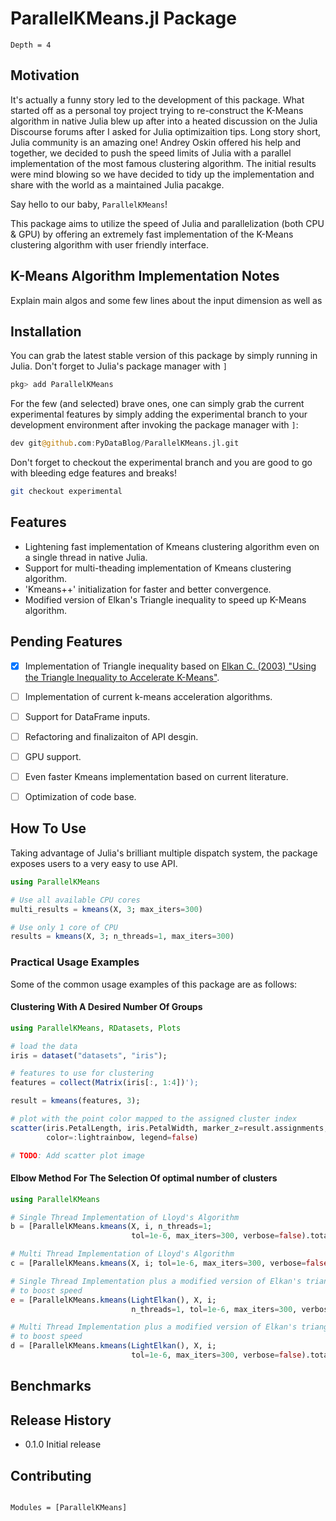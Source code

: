 # ParallelKMeans.jl Package

```@contents
Depth = 4
```

## Motivation
It's actually a funny story led to the development of this package.
What started off as a personal toy project trying to re-construct the K-Means algorithm in  native Julia blew up after into a heated discussion on the Julia Discourse forums after I asked for Julia optimizaition tips. Long story short, Julia community is an amazing one! Andrey Oskin offered his help and together, we decided to push the speed limits of Julia with a parallel implementation of the most famous clustering algorithm. The initial results were mind blowing so we have decided to tidy up the implementation and share with the world as a maintained Julia pacakge. 

Say hello to our baby, `ParallelKMeans`!

This package aims to utilize the speed of Julia and parallelization (both CPU & GPU) by offering an extremely fast implementation of the K-Means clustering algorithm with user friendly interface.


## K-Means Algorithm Implementation Notes
Explain main algos and some few lines about the input dimension as well as 

## Installation
You can grab the latest stable version of this package by simply running in Julia.
Don't forget to Julia's package manager with `]`

```julia
pkg> add ParallelKMeans
```

For the few (and selected) brave ones, one can simply grab the current experimental features by simply adding the experimental branch to your development environment after invoking the package manager with `]`:

```julia
dev git@github.com:PyDataBlog/ParallelKMeans.jl.git
```

Don't forget to checkout the experimental branch and you are good to go with bleeding edge features and breaks!
```bash
git checkout experimental
```

## Features
- Lightening fast implementation of Kmeans clustering algorithm even on a single thread in native Julia.
- Support for multi-theading implementation of Kmeans clustering algorithm.
- 'Kmeans++' initialization for faster and better convergence.
- Modified version of Elkan's Triangle inequality to speed up K-Means algorithm.


## Pending Features
- [X] Implementation of Triangle inequality based on [Elkan C. (2003) "Using the Triangle Inequality to Accelerate
K-Means"](https://www.aaai.org/Papers/ICML/2003/ICML03-022.pdf).
- [ ] Implementation of current k-means acceleration algorithms.
- [ ] Support for DataFrame inputs.
- [ ] Refactoring and finalizaiton of API desgin.
- [ ] GPU support.
- [ ] Even faster Kmeans implementation based on current literature.
- [ ] Optimization of code base.


## How To Use
Taking advantage of Julia's brilliant multiple dispatch system, the package exposes users to a very easy to use API.

```julia
using ParallelKMeans

# Use all available CPU cores
multi_results = kmeans(X, 3; max_iters=300)

# Use only 1 core of CPU
results = kmeans(X, 3; n_threads=1, max_iters=300)
```

### Practical Usage Examples
Some of the common usage examples of this package are as follows:

#### Clustering With A Desired Number Of Groups

```julia 
using ParallelKMeans, RDatasets, Plots

# load the data
iris = dataset("datasets", "iris"); 

# features to use for clustering
features = collect(Matrix(iris[:, 1:4])'); 

result = kmeans(features, 3); 

# plot with the point color mapped to the assigned cluster index
scatter(iris.PetalLength, iris.PetalWidth, marker_z=result.assignments,
        color=:lightrainbow, legend=false)

# TODO: Add scatter plot image
```

#### Elbow Method For The Selection Of optimal number of clusters
```julia
using ParallelKMeans

# Single Thread Implementation of Lloyd's Algorithm
b = [ParallelKMeans.kmeans(X, i, n_threads=1;
                           tol=1e-6, max_iters=300, verbose=false).totalcost for i = 2:10]

# Multi Thread Implementation of Lloyd's Algorithm
c = [ParallelKMeans.kmeans(X, i; tol=1e-6, max_iters=300, verbose=false).totalcost for i = 2:10]

# Single Thread Implementation plus a modified version of Elkan's triangiulity of inequaltiy
# to boost speed
e = [ParallelKMeans.kmeans(LightElkan(), X, i; 
                           n_threads=1, tol=1e-6, max_iters=300, verbose=false).totalcost for i = 2:10]

# Multi Thread Implementation plus a modified version of Elkan's triangiulity of inequaltiy
# to boost speed
d = [ParallelKMeans.kmeans(LightElkan(), X, i;
                           tol=1e-6, max_iters=300, verbose=false).totalcost for i = 2:10]
```


## Benchmarks


## Release History 
- 0.1.0 Initial release


## Contributing


```@index
```

```@autodocs
Modules = [ParallelKMeans]
```
